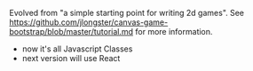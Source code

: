 Evolved from "a simple starting point for writing 2d games". 
See https://github.com/jlongster/canvas-game-bootstrap/blob/master/tutorial.md for more information.
- now it's all Javascript Classes
- next version will use React